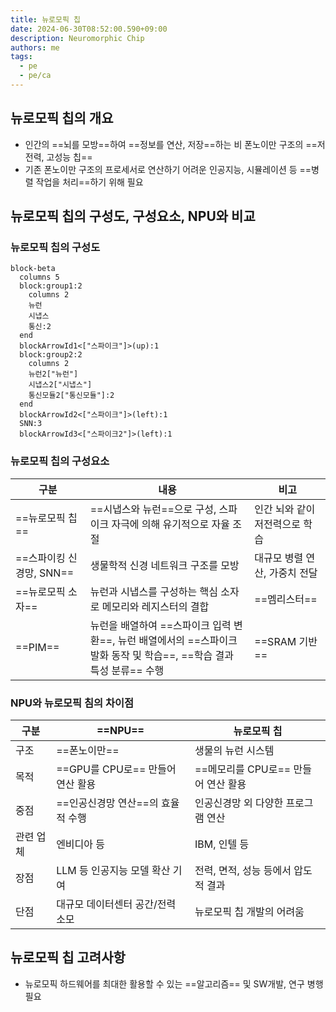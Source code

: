 ```yaml
---
title: 뉴로모픽 칩
date: 2024-06-30T08:52:00.590+09:00
description: Neuromorphic Chip
authors: me
tags: 
  - pe
  - pe/ca 
---
```


## 뉴로모픽 칩의 개요

- 인간의 ==뇌를 모방==하여 ==정보를 연산, 저장==하는 비 폰노이만 구조의 ==저전력, 고성능 칩==
- 기존 폰노이만 구조의 프로세서로 연산하기 어려운 인공지능, 시뮬레이션 등 ==병렬 작업을 처리==하기 위해 필요

## 뉴로모픽 칩의 구성도, 구성요소, NPU와 비교

### 뉴로모픽 칩의 구성도

```mermaid
block-beta
  columns 5
  block:group1:2
    columns 2
    뉴런
    시냅스
    통신:2
  end
  blockArrowId1<["스파이크"]>(up):1
  block:group2:2
    columns 2
    뉴런2["뉴런"]
    시냅스2["시냅스"]
    통신모듈2["통신모듈"]:2
  end
  blockArrowId2<["스파이크"]>(left):1
  SNN:3
  blockArrowId3<["스파이크2"]>(left):1
```

### 뉴로모픽 칩의 구성요소

| 구분 | 내용 | 비고 |
| --- | --- | --- |
| ==뉴로모픽 칩== | ==시냅스와 뉴런==으로 구성, 스파이크 자극에 의해 유기적으로 자율 조절 | 인간 뇌와 같이 저전력으로 학습 |
| ==스파이킹 신경망, SNN== | 생물학적 신경 네트워크 구조를 모방 | 대규모 병렬 연산, 가중치 전달 |
| ==뉴로모픽 소자== | 뉴런과 시냅스를 구성하는 핵심 소자로 메모리와 레지스터의 결합 | ==멤리스터== |
| ==PIM== | 뉴런을 배열하여 ==스파이크 입력 변환==, 뉴런 배열에서의 ==스파이크 발화 동작 및 학습==, ==학습 결과 특성 분류== 수행 | ==SRAM 기반== |

### NPU와 뉴로모픽 침의 차이점

| 구분 | ==NPU== | 뉴로모픽 칩 |
| --- | --- | --- |
| 구조 | ==폰노이만== | 생물의 뉴런 시스템 |
| 목적 | ==GPU를 CPU로== 만들어 연산 활용 | ==메모리를 CPU로== 만들어 연산 활용 |
| 중점 | ==인공신경망 연산==의 효율적 수행 | 인공신경망 외 다양한 프로그램 연산 |
| 관련 업체 | 엔비디아 등 | IBM, 인텔 등 |
| 장점 | LLM 등 인공지능 모델 확산 기여 | 전력, 면적, 성능 등에서 압도적 결과 |
| 단점 | 대규모 데이터센터 공간/전력 소모 | 뉴로모픽 칩 개발의 어려움 |

## 뉴로모픽 칩 고려사항

- 뉴로모픽 하드웨어를 최대한 활용할 수 있는 ==알고리즘== 및 SW개발, 연구 병행 필요

